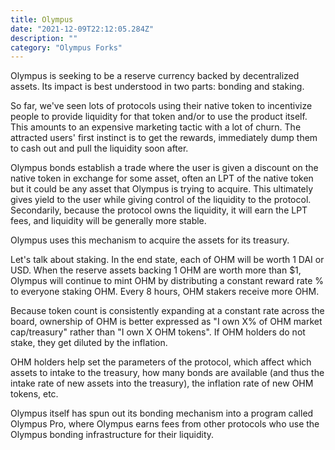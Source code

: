 ```yaml
---
title: Olympus
date: "2021-12-09T22:12:05.284Z"
description: ""
category: "Olympus Forks"
---
```


Olympus is seeking to be a reserve currency backed by decentralized assets. Its impact is best understood in two parts: bonding and staking.

So far, we've seen lots of protocols using their native token to incentivize people to provide liquidity for that token and/or to use the product itself. This amounts to an expensive marketing tactic with a lot of churn. The attracted users' first instinct is to get the rewards, immediately dump them to cash out and pull the liquidity soon after.

Olympus bonds establish a trade where the user is given a discount on the native token in exchange for some asset, often an LPT of the native token but it could be any asset that Olympus is trying to acquire. This ultimately gives yield to the user while giving control of the liquidity to the protocol. Secondarily, because the protocol owns the liquidity, it will earn the LPT fees, and liquidity will be generally more stable.

Olympus uses this mechanism to acquire the assets for its treasury.

Let's talk about staking. In the end state, each of OHM will be worth 1 DAI or USD. When the reserve assets backing 1 OHM are worth more than $1, Olympus will continue to mint OHM by distributing a constant reward rate % to everyone staking OHM. Every 8 hours, OHM stakers receive more OHM.

Because token count is consistently expanding at a constant rate across the board, ownership of OHM is better expressed as "I own X% of OHM market cap/treasury" rather than "I own X OHM tokens". If OHM holders do not stake, they get diluted by the inflation.

OHM holders help set the parameters of the protocol, which affect which assets to intake to the treasury, how many bonds are available (and thus the intake rate of new assets into the treasury), the inflation rate of new OHM tokens, etc.

Olympus itself has spun out its bonding mechanism into a program called Olympus Pro, where Olympus earns fees from other protocols who use the Olympus bonding infrastructure for their liquidity.